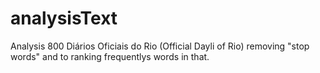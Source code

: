 # analysisText
Analysis 800 Diários Oficiais do Rio (Official Dayli of Rio) removing "stop words" and to ranking frequentlys words in that.
